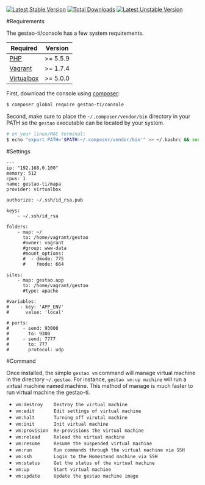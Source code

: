 
[![Latest Stable Version](https://poser.pugx.org/gestao-ti/console/version)](https://packagist.org/packages/gestao-ti/console)
[![Total Downloads](https://poser.pugx.org/gestao-ti/console/downloads)](https://packagist.org/packages/gestao-ti/console)
[![Latest Unstable Version](https://poser.pugx.org/gestao-ti/console/v/unstable)](//packagist.org/packages/gestao-ti/console)

#Requirements

The gestao-ti/console has a few system requirements.

| Required  | Version |
| ------------- | ------------- |
| [PHP](http://www.php.net/)  | >= 5.5.9  |
| [Vagrant](https://www.vagrantup.com/downloads.html)  | >= 1.7.4  |
| [Virtualbox](https://www.virtualbox.org/wiki/Downloads) | >= 5.0.0 |

First, download the console using [composer](https://getcomposer.org/doc/00-intro.md):

```bash
$ composer global require gestao-ti/console
```

Second, make sure to place the ```~/.composer/vendor/bin``` directory in your PATH so the ```gestao``` executable can be located by your system.

```bash
# on your linux/MAC terminal:
$ echo "export PATH='$PATH:~/.composer/vendor/bin'" >> ~/.bashrc && source ~/.bashrc
```

#Settings
```yalm
---
ip: "192.168.0.100"
memory: 512
cpus: 1
name: gestao-ti/mapa
provider: virtualbox

authorize: ~/.ssh/id_rsa.pub

keys:
    - ~/.ssh/id_rsa

folders:
    - map: ~/
      to: /home/vagrant/gestao
      #owner: vagrant
      #group: www-data
      #mount_options:
      #  - dmode: 775
      #    fmode: 664

sites:
    - map: gestao.app
      to: /home/vagrant/gestao
      #type: apache

#variables:
#    - key: 'APP_ENV'
#      value: 'local'

# ports:
#     - send: 93000
#       to: 9300
#     - send: 7777
#       to: 777
#       protocol: udp

```

#Command

Once installed, the simple ```gestao vm``` command will manage virtual machine in the directory ```~/.gestao```. For instance, ```gestao vm:up machine```  will run a virtual machine named machine. This method of manage is much faster to run virtual machine the gestao-ti.

* ```vm:destroy    Destroy the virtual machine``` 
* ```vm:edit       Edit settings of virtual machine``` 
* ```vm:halt       Turning off virutal machine``` 
* ```vm:init       Init virtual machine``` 
* ```vm:provision  Re-provisions the virtual machine``` 
* ```vm:reload     Reload the virtual machine``` 
* ```vm:resume     Resume the suspended virtual machine``` 
* ```vm:run        Run commands through the virtual machine via SSH``` 
* ```vm:ssh        Login to the Homestead machine via SSH``` 
* ```vm:status     Get the status of the virtual machine``` 
* ```vm:up         Start virtual machine``` 
* ```vm:update     Update the gestao machine image``` 
